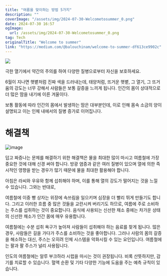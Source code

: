 ```yaml
---
title: "여름을 맞이하는 방법 5가지"
description: ""
coverImage: "/assets/img/2024-07-30-Welcometosummer_0.png"
date: 2024-07-30 16:57
ogImage: 
  url: /assets/img/2024-07-30-Welcometosummer_0.png
tag: Tech
originalTitle: "Welcome to summer"
link: "https://medium.com/@balouchinam/welcome-to-summer-df613ce9902c"
---
```



<img src="/assets/img/2024-07-30-Welcometosummer_0.png" />

극한 열기에서 약간의 주의를 하여 다양한 질병으로부터 자신을 보호하세요.

6월이 지나면 햇볕처럼 진짜 색을 드러내는데, 태양처럼, 뜨거운 햇볕, 그 열기, 그 뜨거움의 강도는 너무 강해서 사람들은 보통 갈증을 느끼게 됩니다. 인간의 몸이 상대적으로 더 많은 땀을 내기에 이른 겨울이다. 

보통 활동에 따라 인간의 몸에서 발생하는 땀은 대부분인데, 이로 인해 몸속 소금의 양이 설명되고 이는 인체 내에서의 질병 증가로 이어집니다.

<div class="content-ad"></div>

# 해결책

![image](/assets/img/2024-07-30-Welcometosummer_1.png)

덥고 짜증나는 문제를 해결하기 위한 해결책은 물을 최대한 많이 마시고 여름철에 가장 중요한 것에 대해 신경 써야 합니다. 방광 염증과 같은 여러 질병이 있으며 열에 의한 즉시적인 영향을 받는 경우가 많기 때문에 물을 최대한 활용해야 합니다.

아침은 라씨와 우유와 함께 섭취해야 하며, 이를 통해 열의 강도가 떨어지는 것을 느낄 수 있습니다. 그와는 반대로,

<div class="content-ad"></div>

여름철에 이중 빵 상자는 위장에 속쓰림을 일으키며 심장을 더 빨리 뛰게 만들기도 합니다. 그리고 이러한 흐름 중 많은 것들을 교란시켜 버리기도 하므로, 여름에 주로 소비하는 주스를 섭취하는 것이 중요합니다. 음식에 사용되는 신선한 채소 중에는 차가운 상태의 신선한 채소가 인간 몸에 매우 유용합니다.

여름철에는 수분 섭취 욕구가 높아져 사람들이 섭취해야 하는 음료를 찾게 됩니다. 많은 경우, 사람들은 길을 가다가 주스를 소비하는 것을 좋아합니다. 그러나 사람의 몸의 갈증을 해소하는 대신, 주스는 오히려 인체 시스템을 악화시킬 수 있는 요인입니다. 여름철에는 팔과 팔 주스가 널리 사용됩니다.

인도의 여름철에는 알루 부크하라 시럽을 마시는 것이 권장됩니다. 비록 산뜻하지만, 감기를 치료할 수 있습니다. 혈액 순환 및 기타 다양한 기능에 도움을 주는 예측 규칙이 있습니다.